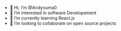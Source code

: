 - 👋 Hi, I’m @Andyvuma0
- 👀 I’m interested in software Developement
- 🌱 I’m currently learning React.js
- 💞️ I’m looking to collaborate on open source projects

<!---
Andyvuma0/Andyvuma0 is a ✨ special ✨ repository because its `README.md` (this file) appears on your GitHub profile.
You can click the Preview link to take a look at your changes.
--->
